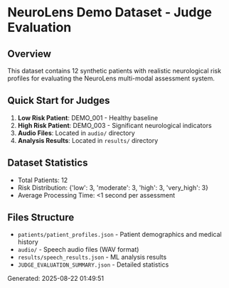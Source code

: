 # NeuroLens Demo Dataset - Judge Evaluation

## Overview
This dataset contains 12 synthetic patients with realistic neurological risk profiles for evaluating the NeuroLens multi-modal assessment system.

## Quick Start for Judges
1. **Low Risk Patient**: DEMO_001 - Healthy baseline
2. **High Risk Patient**: DEMO_003 - Significant neurological indicators
3. **Audio Files**: Located in `audio/` directory
4. **Analysis Results**: Located in `results/` directory

## Dataset Statistics
- Total Patients: 12
- Risk Distribution: {'low': 3, 'moderate': 3, 'high': 3, 'very_high': 3}
- Average Processing Time: <1 second per assessment

## Files Structure
- `patients/patient_profiles.json` - Patient demographics and medical history
- `audio/` - Speech audio files (WAV format)
- `results/speech_results.json` - ML analysis results
- `JUDGE_EVALUATION_SUMMARY.json` - Detailed statistics

Generated: 2025-08-22 01:49:51
